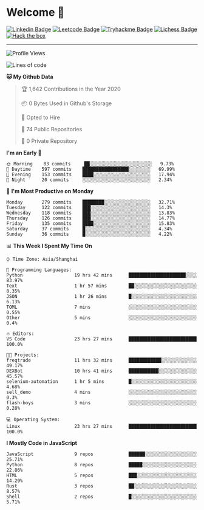 # Welcome 👋

[![Linkedin Badge](https://img.shields.io/badge/-PedroTorres-blue?style=flat-square&logo=Linkedin&logoColor=white&link=https://www.linkedin.com/in/PedroTorres/)](https://www.linkedin.com/in/pedro-torres-cruz/)
[![Leetcode Badge](https://img.shields.io/badge/profile-leetcode-green)](https://leetcode.com/corfucinas/)
[![Tryhackme Badge](https://img.shields.io/badge/profile-tryhackme-blue)](https://tryhackme.com/p/Corfucinas/)
[![Lichess Badge](https://img.shields.io/badge/challenge_me-lichess-yellow)](https://lichess.org/@/Corfucinas)
[![Hack the box](https://img.shields.io/badge/hack_the_box-profile-red)](https://www.hackthebox.eu/profile/375826)

---

<!--START_SECTION:waka-->
![Profile Views](http://img.shields.io/badge/Profile%20Views-0-blue)

![Lines of code](https://img.shields.io/badge/From%20Hello%20World%20I%27ve%20Written-18.1%20million%20lines%20of%20code-blue)

**🐱 My Github Data** 

> 🏆 1,642 Contributions in the Year 2020
 > 
> 📦 0 Bytes Used in Github's Storage 
 > 
> 💼 Opted to Hire
 > 
> 📜 74 Public Repositories
 > 
> 🔑 0 Private Repository 
 > 
**I'm an Early 🐤** 

```text
🌞 Morning    83 commits     ██░░░░░░░░░░░░░░░░░░░░░░░   9.73% 
🌆 Daytime    597 commits    █████████████████░░░░░░░░   69.99% 
🌃 Evening    153 commits    ████░░░░░░░░░░░░░░░░░░░░░   17.94% 
🌙 Night      20 commits     ░░░░░░░░░░░░░░░░░░░░░░░░░   2.34%

```
📅 **I'm Most Productive on Monday** 

```text
Monday       279 commits    ████████░░░░░░░░░░░░░░░░░   32.71% 
Tuesday      122 commits    ███░░░░░░░░░░░░░░░░░░░░░░   14.3% 
Wednesday    118 commits    ███░░░░░░░░░░░░░░░░░░░░░░   13.83% 
Thursday     126 commits    ███░░░░░░░░░░░░░░░░░░░░░░   14.77% 
Friday       135 commits    ████░░░░░░░░░░░░░░░░░░░░░   15.83% 
Saturday     37 commits     █░░░░░░░░░░░░░░░░░░░░░░░░   4.34% 
Sunday       36 commits     █░░░░░░░░░░░░░░░░░░░░░░░░   4.22%

```


📊 **This Week I Spent My Time On** 

```text
⌚︎ Time Zone: Asia/Shanghai

💬 Programming Languages: 
Python                   19 hrs 42 mins      █████████████████████░░░░   83.97% 
Text                     1 hr 57 mins        ██░░░░░░░░░░░░░░░░░░░░░░░   8.35% 
JSON                     1 hr 26 mins        █░░░░░░░░░░░░░░░░░░░░░░░░   6.13% 
TOML                     7 mins              ░░░░░░░░░░░░░░░░░░░░░░░░░   0.55% 
Other                    5 mins              ░░░░░░░░░░░░░░░░░░░░░░░░░   0.4%

🔥 Editors: 
VS Code                  23 hrs 27 mins      █████████████████████████   100.0%

🐱‍💻 Projects: 
freqtrade                11 hrs 32 mins      ████████████░░░░░░░░░░░░░   49.17% 
DEXBot                   10 hrs 41 mins      ███████████░░░░░░░░░░░░░░   45.57% 
selenium-automation      1 hr 5 mins         █░░░░░░░░░░░░░░░░░░░░░░░░   4.68% 
sell_demo                4 mins              ░░░░░░░░░░░░░░░░░░░░░░░░░   0.3% 
flash-boys               3 mins              ░░░░░░░░░░░░░░░░░░░░░░░░░   0.28%

💻 Operating System: 
Linux                    23 hrs 27 mins      █████████████████████████   100.0%

```

**I Mostly Code in JavaScript** 

```text
JavaScript               9 repos             ██████░░░░░░░░░░░░░░░░░░░   25.71% 
Python                   8 repos             █████░░░░░░░░░░░░░░░░░░░░   22.86% 
HTML                     5 repos             ███░░░░░░░░░░░░░░░░░░░░░░   14.29% 
Rust                     3 repos             ██░░░░░░░░░░░░░░░░░░░░░░░   8.57% 
Shell                    2 repos             █░░░░░░░░░░░░░░░░░░░░░░░░   5.71%

```



<!--END_SECTION:waka-->
